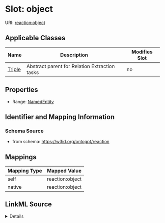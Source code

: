 

# Slot: object

URI: [reaction:object](http://w3id.org/ontogpt/reaction/object)



<!-- no inheritance hierarchy -->





## Applicable Classes

| Name | Description | Modifies Slot |
| --- | --- | --- |
| [Triple](Triple.md) | Abstract parent for Relation Extraction tasks |  no  |







## Properties

* Range: [NamedEntity](NamedEntity.md)





## Identifier and Mapping Information







### Schema Source


* from schema: https://w3id.org/ontogpt/reaction




## Mappings

| Mapping Type | Mapped Value |
| ---  | ---  |
| self | reaction:object |
| native | reaction:object |




## LinkML Source

<details>
```yaml
name: object
from_schema: https://w3id.org/ontogpt/reaction
rank: 1000
alias: object
owner: Triple
domain_of:
- Triple
range: NamedEntity

```
</details>